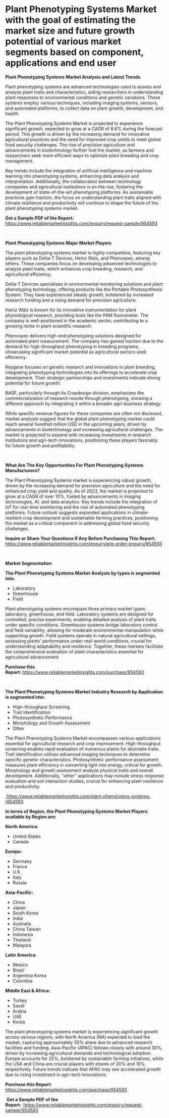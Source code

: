 <p><h1>Plant Phenotyping Systems Market with the goal of estimating the market size and future growth potential of various market segments based on component, applications and end user</h1></p><p><strong>Plant Phenotyping Systems Market Analysis and Latest Trends</strong></p>
<p><p>Plant phenotyping systems are advanced technologies used to assess and analyze plant traits and characteristics, aiding researchers in understanding plant responses to environmental conditions and genetic variations. These systems employ various techniques, including imaging systems, sensors, and automated platforms, to collect data on plant growth, development, and health.</p><p>The Plant Phenotyping Systems Market is projected to experience significant growth, expected to grow at a CAGR of 8.6% during the forecast period. This growth is driven by the increasing demand for innovative agricultural practices and the need for improved crop yields to meet global food security challenges. The rise of precision agriculture and advancements in biotechnology further fuel the market, as farmers and researchers seek more efficient ways to optimize plant breeding and crop management.</p><p>Key trends include the integration of artificial intelligence and machine learning into phenotyping systems, enhancing data analysis and interpretation. Additionally, the collaboration between technology companies and agricultural institutions is on the rise, fostering the development of state-of-the-art phenotyping platforms. As sustainable practices gain traction, the focus on understanding plant traits aligned with climate resilience and productivity will continue to shape the future of the plant phenotyping systems market.</p></p>
<p><strong>Get a Sample PDF of the Report:&nbsp;</strong> <a href="https://www.reliablemarketinsights.com/enquiry/request-sample/954593?utm_campaign=1166&utm_medium=2&utm_source=Github&utm_content=ia&utm_term=18042025&utm_id=plant-phenotyping-systems">https://www.reliablemarketinsights.com/enquiry/request-sample/954593</a></p>
<p>&nbsp;</p>
<p><strong>Plant Phenotyping Systems Major Market Players</strong></p>
<p><p>The plant phenotyping systems market is highly competitive, featuring key players such as Delta-T Devices, Heinz Walz, and Phenospex, among others. These companies focus on developing advanced technologies to analyze plant traits, which enhances crop breeding, research, and agricultural efficiency.</p><p>Delta-T Devices specializes in environmental monitoring solutions and plant phenotyping technology, offering products like the Portable Photosynthesis System. They have experienced steady growth, bolstered by increased research funding and a rising demand for precision agriculture.</p><p>Heinz Walz is known for its innovative instrumentation for plant physiological research, providing tools like the PAM fluorometer. The company is well-positioned in the academic sector, contributing to a growing niche in plant scientific research.</p><p>Phenospex delivers high-end phenotyping solutions designed for automated plant measurement. The company has gained traction due to the demand for high-throughput phenotyping in breeding programs, showcasing significant market potential as agricultural sectors seek efficiency.</p><p>Keygene focuses on genetic research and innovations in plant breeding, integrating phenotyping technologies into its offerings to accelerate crop development. Their strategic partnerships and investments indicate strong potential for future growth.</p><p>BASF, particularly through its Cropdesign division, emphasizes the commercialization of research results through phenotyping, showing a different approach by integrating it within a broader agri-business strategy.</p><p>While specific revenue figures for these companies are often not disclosed, market analysts suggest that the global plant phenotyping market could reach several hundred million USD in the upcoming years, driven by advancements in biotechnology and increasing agricultural challenges. The market is projected to expand with increasing investments in research institutions and agri-tech innovations, positioning these players favorably for future growth and profitability.</p></p>
<p>&nbsp;</p>
<p><strong>What Are The Key Opportunities For Plant Phenotyping Systems Manufacturers?</strong></p>
<p><p>The Plant Phenotyping Systems market is experiencing robust growth, driven by the increasing demand for precision agriculture and the need for enhanced crop yield and quality. As of 2023, the market is projected to grow at a CAGR of over 10%, fueled by advancements in imaging technologies, AI, and data analytics. Key trends include the integration of IoT for real-time monitoring and the rise of automated phenotyping platforms. Future outlook suggests expanded applications in climate-resilient crop development and sustainable farming practices, positioning the market as a critical component in addressing global food security challenges.</p></p>
<p><strong>Inquire or Share Your Questions If Any Before Purchasing This Report:</strong> <a href="https://www.reliablemarketinsights.com/enquiry/pre-order-enquiry/954593?utm_campaign=1166&utm_medium=2&utm_source=Github&utm_content=ia&utm_term=18042025&utm_id=plant-phenotyping-systems">https://www.reliablemarketinsights.com/enquiry/pre-order-enquiry/954593</a></p>
<p>&nbsp;</p>
<p><strong>Market Segmentation</strong></p>
<p><strong>The Plant Phenotyping Systems Market Analysis by types is segmented into:</strong></p>
<p><ul><li>Laboratory</li><li>Greenhouse</li><li>Field</li></ul></p>
<p><p>Plant phenotyping systems encompass three primary market types: laboratory, greenhouse, and field. Laboratory systems are designed for controlled, precise experiments, enabling detailed analysis of plant traits under specific conditions. Greenhouse systems bridge laboratory control and field variability, allowing for moderate environmental manipulation while supporting growth. Field systems operate in natural agricultural settings, assessing plants' performance under real-world conditions, crucial for understanding adaptability and resilience. Together, these markets facilitate the comprehensive evaluation of plant characteristics essential for agricultural advancement.</p></p>
<p><strong>Purchase this Report:&nbsp;</strong><a href="https://www.reliablemarketinsights.com/purchase/954593?utm_campaign=1166&utm_medium=2&utm_source=Github&utm_content=ia&utm_term=18042025&utm_id=plant-phenotyping-systems">https://www.reliablemarketinsights.com/purchase/954593</a></p>
<p>&nbsp;</p>
<p><strong>The Plant Phenotyping Systems Market Industry Research by Application is segmented into:</strong></p>
<p><ul><li>High-throughput Screening</li><li>Trait Identification</li><li>Photosynthetic Performance</li><li>Morphology and Growth Assessment</li><li>Other</li></ul></p>
<p><p>The Plant Phenotyping Systems Market encompasses various applications essential for agricultural research and crop improvement. High-throughput screening enables rapid evaluation of numerous plants for desirable traits. Trait identification utilizes advanced imaging techniques to determine specific genetic characteristics. Photosynthetic performance assessment measures plant efficiency in converting light into energy, critical for growth. Morphology and growth assessment analyze physical traits and overall development. Additionally, "other" applications may include stress response evaluation and soil interaction studies, crucial for enhancing plant resilience and productivity.</p></p>
<p><a href="https://www.reliablemarketinsights.com/plant-phenotyping-systems-r954593?utm_campaign=1166&utm_medium=2&utm_source=Github&utm_content=ia&utm_term=18042025&utm_id=plant-phenotyping-systems">&nbsp;https://www.reliablemarketinsights.com/plant-phenotyping-systems-r954593</a></p>
<p><strong>In terms of Region, the Plant Phenotyping Systems Market Players available by Region are:</strong></p>
<p>
    <p> <strong> North America: </strong>
        <ul>
            <li>United States</li>
            <li>Canada</li>
        </ul>
        </p> 
    <p> <strong> Europe: </strong>
        <ul>
            <li>Germany</li>
            <li>France</li>
            <li>U.K.</li>
            <li>Italy</li>
            <li>Russia</li>
        </ul>
        </p> 
    <p> <strong> Asia-Pacific: </strong>
        <ul>
            <li>China</li>
            <li>Japan</li>
            <li>South Korea</li>
            <li>India</li>
            <li>Australia</li>
            <li>China Taiwan</li>
            <li>Indonesia</li>
            <li>Thailand</li>
            <li>Malaysia</li>
        </ul>
        </p> 
    <p> <strong> Latin America: </strong>
        <ul>
            <li>Mexico</li>
            <li>Brazil</li>
            <li>Argentina Korea</li>
            <li>Colombia</li>
        </ul>
        </p> 
    <p> <strong> Middle East & Africa: </strong>
        <ul>
            <li>Turkey</li>
            <li>Saudi</li>
            <li>Arabia</li>
            <li>UAE</li>
            <li>Korea</li>
        </ul>
    </p>
    </p>
<p><p>The plant phenotyping systems market is experiencing significant growth across various regions, with North America (NA) expected to lead the market, capturing approximately 35% share due to advanced research facilities and funding. Asia-Pacific (APAC) follows closely with around 30%, driven by increasing agricultural demands and technological adoption. Europe accounts for 25%, bolstered by sustainable farming initiatives, while the USA and China are crucial players with shares of 20% and 15%, respectively. Future trends indicate that APAC may see accelerated growth due to rising investment in agri-tech innovations.</p></p>
<p><strong>Purchase this Report: </strong><a href="https://www.reliablemarketinsights.com/purchase/954593?utm_campaign=1166&utm_medium=2&utm_source=Github&utm_content=ia&utm_term=18042025&utm_id=plant-phenotyping-systems">https://www.reliablemarketinsights.com/purchase/954593</a></p>
<p>&nbsp;<strong>Get a Sample PDF of the Report:&nbsp;&nbsp;</strong><a href="https://www.reliablemarketinsights.com/enquiry/request-sample/954593?utm_campaign=1166&utm_medium=2&utm_source=Github&utm_content=ia&utm_term=18042025&utm_id=plant-phenotyping-systems">https://www.reliablemarketinsights.com/enquiry/request-sample/954593</a></p>
<p><strong></strong></p>
<p><p></p><p></p><p></p></p>